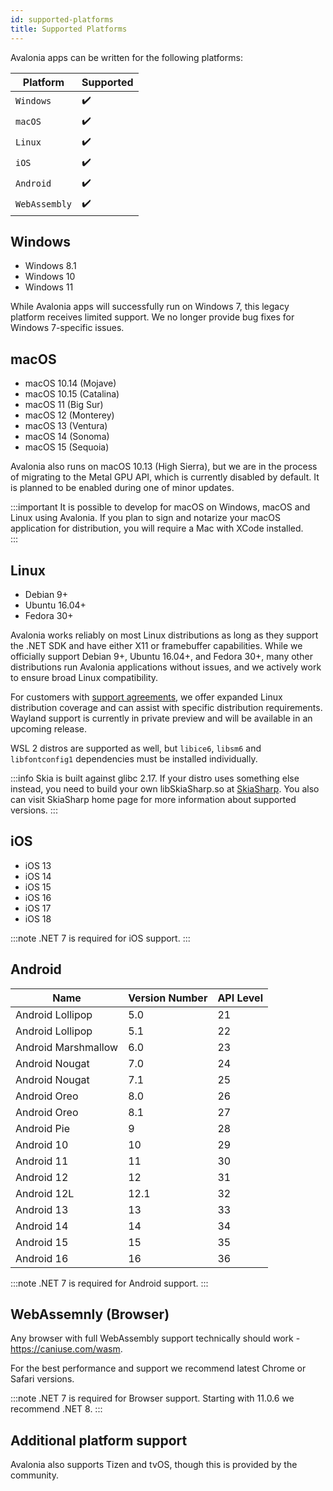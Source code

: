 ```yaml
---
id: supported-platforms
title: Supported Platforms
---
```


Avalonia apps can be written for the following platforms:

| Platform    | Supported |
|-------------|-----------|
| `Windows`     | ✔️         |
| `macOS `      | ✔️         |
| `Linux`       | ✔️         |
| `iOS`        | ✔️         |
| `Android`     | ✔️         |
| `WebAssembly` | ✔️         |

## Windows

* Windows 8.1
* Windows 10
* Windows 11

While Avalonia apps will successfully run on Windows 7, this legacy platform receives limited support. We no longer provide bug fixes for Windows 7-specific issues.

## macOS

* macOS 10.14 (Mojave)
* macOS 10.15 (Catalina)
* macOS 11 (Big Sur)
* macOS 12 (Monterey)
* macOS 13 (Ventura)
* macOS 14 (Sonoma)
* macOS 15 (Sequoia)

Avalonia also runs on macOS 10.13 (High Sierra), but we are in the process of migrating to the Metal GPU API, which is currently disabled by default. It is planned to be enabled during one of minor updates.

:::important
It is possible to develop for macOS on Windows, macOS and Linux using Avalonia. If you plan to sign and notarize your macOS application for distribution, you will require a Mac with XCode installed.  
:::

## Linux

* Debian 9+
* Ubuntu 16.04+
* Fedora 30+

Avalonia works reliably on most Linux distributions as long as they support the .NET SDK and have either X11 or framebuffer capabilities. While we officially support Debian 9+, Ubuntu 16.04+, and Fedora 30+, many other distributions run Avalonia applications without issues, and we actively work to ensure broad Linux compatibility. 

For customers with [support agreements](https://avaloniaui.net/support), we offer expanded Linux distribution coverage and can assist with specific distribution requirements. Wayland support is currently in private preview and will be available in an upcoming release.

WSL 2 distros are supported as well, but `libice6`, `libsm6` and `libfontconfig1` dependencies must be installed individually.

:::info
Skia is built against glibc 2.17. If your distro uses something else instead, you need to build your own libSkiaSharp.so at [SkiaSharp](https://github.com/mono/SkiaSharp). You also can visit SkiaSharp home page for more information about supported versions.
:::

## iOS 

* iOS 13
* iOS 14
* iOS 15
* iOS 16
* iOS 17
* iOS 18

:::note
.NET 7 is required for iOS support.
:::

## Android 

| Name                | Version Number | API Level |
|---------------------|---------|-----|
| Android Lollipop    | 5.0     | 21  |
| Android Lollipop    | 5.1     | 22  |
| Android Marshmallow | 6.0     | 23  |
| Android Nougat      | 7.0     | 24  |
| Android Nougat      | 7.1     | 25  |
| Android Oreo        | 8.0     | 26  |
| Android Oreo        | 8.1     | 27  |
| Android Pie         | 9       | 28  |
| Android 10          | 10      | 29  |
| Android 11          | 11      | 30  |
| Android 12          | 12      | 31  |
| Android 12L         | 12.1    | 32  |
| Android 13          | 13      | 33  |
| Android 14          | 14      | 34  |
| Android 15          | 15      | 35  |
| Android 16          | 16      | 36  |

:::note
.NET 7 is required for Android support.
:::

## WebAssemnly (Browser)
Any browser with full WebAssembly support technically should work - https://caniuse.com/wasm.

For the best performance and support we recommend latest Chrome or Safari versions.

:::note
.NET 7 is required for Browser support. Starting with 11.0.6 we recommend .NET 8.
:::

## Additional platform support
Avalonia also supports Tizen and tvOS, though this is provided by the community.